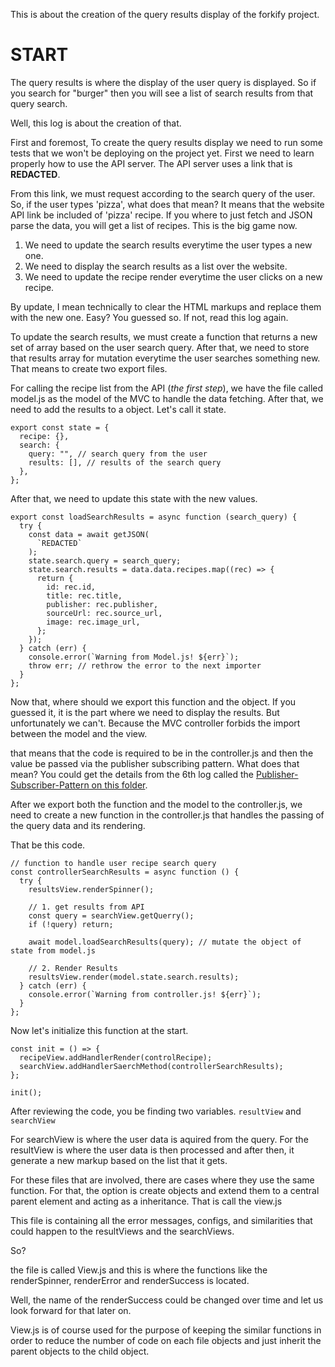 This is about the creation of the query results display of the forkify project.


# START

The query results is where the display of the user query is displayed. So if you search for "burger" then you will see a list of search results from that query search.

Well, this log is about the creation of that.

First and foremost, To create the query results display we need to run some tests that we won't be deploying on the project yet. First we need to learn properly how to use the API server. The API server uses a link that is __REDACTED__.

From this link, we must request according to the search query of the user. So, if the user types 'pizza', what does that mean? It means that the website API link be included of 'pizza' recipe. If you where to just fetch and JSON parse the data, you will get a list of recipes. This is the big game now. 

1. We need to update the search results everytime the user types a new one. 
2. We need to display the search results as a list over the website. 
3. We need to update the recipe render everytime the user clicks on a new recipe.

By update, I mean technically to clear the HTML markups and replace them with the new one. Easy? You guessed so. If not, read this log again.

To update the search results, we must create a function that returns a new set of array based on the user search query. After that, we need to store that results array for mutation everytime the user searches something new.  That means to create two export files.

For calling the recipe list from the API (_the first step_), we have the file called model.js as the model of the MVC to handle the data fetching. After that, we need to add the results to a object.  Let's call it state.

```
export const state = {
  recipe: {},
  search: {
    query: "", // search query from the user
    results: [], // results of the search query
  },
};
```

After that, we need to update this state with the new values.
```
export const loadSearchResults = async function (search_query) {
  try {
    const data = await getJSON(
      `REDACTED`
    );
    state.search.query = search_query;
    state.search.results = data.data.recipes.map((rec) => {
      return {
        id: rec.id,
        title: rec.title,
        publisher: rec.publisher,
        sourceUrl: rec.source_url,
        image: rec.image_url,
      };
    });
  } catch (err) {
    console.error(`Warning from Model.js! ${err}`);
    throw err; // rethrow the error to the next importer
  }
};

```

Now that, where should we export this function and the object. If you guessed it, it is the part where we need to display the results. But unfortunately we can't. Because the MVC controller forbids the import between the model and the view. 

that means that the code is required to be in the controller.js and then the value be passed via the publisher subscribing pattern. What does that mean?  You could get the details from the 6th log called the [Publisher-Subscriber-Pattern on this folder](./log_006-Publisher-Subscriber-pattern.md).

After we export both the function and the model to the controller.js, we need to create a new function in the controller.js that handles the passing of the query data and its rendering.

That be this code.

```
// function to handle user recipe search query
const controllerSearchResults = async function () {
  try {
    resultsView.renderSpinner();

    // 1. get results from API
    const query = searchView.getQuerry();
    if (!query) return;

    await model.loadSearchResults(query); // mutate the object of state from model.js

    // 2. Render Results
    resultsView.render(model.state.search.results);
  } catch (err) {
    console.error(`Warning from controller.js! ${err}`);
  }
};
```

Now let's initialize this function at the start.

```
const init = () => {
  recipeView.addHandlerRender(controlRecipe);
  searchView.addHandlerSaerchMethod(controllerSearchResults);
};

init();

```

After reviewing the code, you be finding two variables. ```resultView``` and ```searchView```

For searchView is where the user data is aquired from the query. For the resultView is where the user data is then processed and after then, it generate a new markup based on the list that it gets.

For these files that are involved, there are cases where they use the same function. For that, the option is create objects and extend them to a central parent element and acting as a inheritance. That is call the view.js

This file is containing all the error messages, configs, and similarities that could happen to the resultViews and the searchViews.

So?

the file is called View.js and this is where the functions like the renderSpinner, renderError and renderSuccess is located. 

Well, the name of the renderSuccess could be changed over time and let us look forward for that later on.

View.js is of course used for the purpose of keeping the similar functions in order to reduce the number of code on each file objects and just inherit the parent objects to the child object.